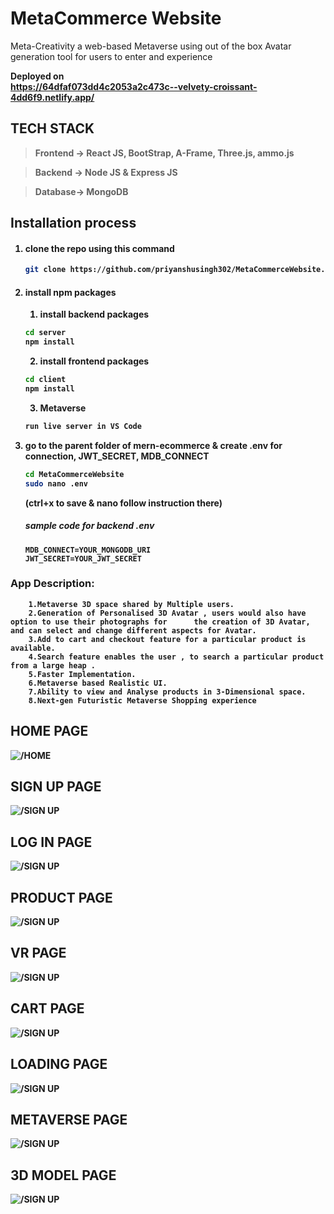 # MetaCommerce Website
Meta-Creativity a web-based Metaverse using out of the box Avatar generation tool for users to enter and experience

<b>Deployed on</br> https://64dfaf073dd4c2053a2c473c--velvety-croissant-4dd6f9.netlify.app/


## TECH STACK
> Frontend -> React JS, BootStrap, A-Frame, Three.js, ammo.js 

> Backend -> Node JS & Express JS

> Database-> MongoDB

## Installation process
1. #### clone the repo using this command
    ```bash
    git clone https://github.com/priyanshusingh302/MetaCommerceWebsite.git
    ```
2. #### install npm packages
    1. install backend packages
    ```bash
    cd server
    npm install
    ```
    2. install frontend packages
    ```bash
    cd client
    npm install
    ```
    3. Metaverse
	```bash
    run live server in VS Code
    ```
3. go to the parent folder of mern-ecommerce & create .env for connection, JWT_SECRET, MDB_CONNECT

    ```bash
    cd MetaCommerceWebsite
    sudo nano .env
    ```
    (ctrl+x to save & nano follow instruction there)
    
    ##### sample code for backend .env
    ```env
    MDB_CONNECT=YOUR_MONGODB_URI
    JWT_SECRET=YOUR_JWT_SECRET
    ```

### App Description:
```
	1.Metaverse 3D space shared by Multiple users.
	2.Generation of Personalised 3D Avatar , users would also have option to use their photographs for 		the creation of 3D Avatar, and can select and change different aspects for Avatar.
	3.Add to cart and checkout feature for a particular product is available.
	4.Search feature enables the user , to search a particular product from a large heap .
	5.Faster Implementation.
	6.Metaverse based Realistic UI.
	7.Ability to view and Analyse products in 3-Dimensional space.
	8.Next-gen Futuristic Metaverse Shopping experience
 ```



## HOME PAGE
![/HOME](https://github.com/RajKeshari/Meta-Commerce/blob/main/asset/home.png)

## SIGN UP PAGE
![/SIGN UP](https://github.com/RajKeshari/Meta-Commerce/blob/main/asset/signup.png)

## LOG IN PAGE
![/SIGN UP](https://github.com/RajKeshari/Meta-Commerce/blob/main/asset/login.png)

## PRODUCT PAGE
![/SIGN UP](https://github.com/RajKeshari/Meta-Commerce/blob/main/asset/products.png)

## VR PAGE
![/SIGN UP](https://github.com/RajKeshari/Meta-Commerce/blob/main/asset/vr.png)

## CART PAGE
![/SIGN UP](https://github.com/RajKeshari/Meta-Commerce/blob/main/asset/cart.png)

## LOADING PAGE
![/SIGN UP](https://github.com/RajKeshari/Meta-Commerce/blob/main/asset/loading.png)

## METAVERSE PAGE
![/SIGN UP](https://github.com/RajKeshari/Meta-Commerce/blob/main/asset/metaverse.png)

## 3D MODEL PAGE
![/SIGN UP](https://github.com/RajKeshari/Meta-Commerce/blob/main/asset/car.png)

